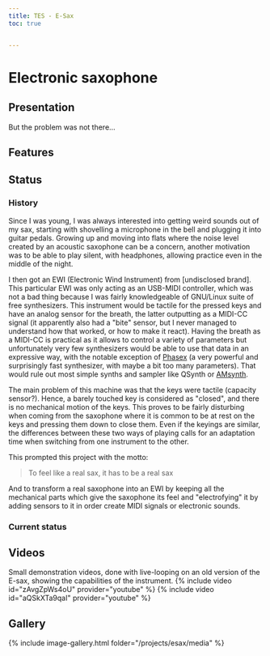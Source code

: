 ```yaml
---
title: TES - E-Sax
toc: true


---
```


# Electronic saxophone

## Presentation



But the problem was not there…



## Features

## Status

### History

Since I was young, I was always interested into getting weird sounds out of my sax, starting with shovelling a microphone in the bell and plugging it into guitar pedals. Growing up and moving into flats where the noise level created by an acoustic saxophone can be a concern, another motivation was to be able to play silent, with headphones, allowing practice even in the middle of the night.

I then got an EWI (Electronic Wind Instrument) from [undisclosed brand]. This particular EWI was only acting as an USB-MIDI controller, which was not a bad thing because I was fairly knowledgeable of GNU/Linux suite of free synthesizers. This instrument would be tactile for the pressed keys and have an analog sensor for the breath, the latter outputting as a MIDI-CC signal (it apparently also had a "bite" sensor, but I never managed to understand how that worked, or how to make it react). Having the breath as a MIDI-CC is practical as it allows to control a variety of parameters but unfortunately very few synthesizers would be able to use that data in an expressive way, with the notable exception of [Phasex](https://github.com/williamweston/phasex) (a very powerful and surprisingly fast synthesizer, with maybe a bit too many parameters). That would rule out most simple synths and sampler like QSynth or [AMsynth](https://amsynth.github.io/).

The main problem of this machine was that the keys were tactile (capacity sensor?). Hence, a barely touched key is considered as "closed", and there is no mechanical motion of the keys. This proves to be fairly disturbing when coming from the saxophone where it is common to be at rest on the keys and pressing them down to close them. Even if the keyings are similar, the differences between these two ways of playing calls for an adaptation time when switching from one instrument to the other.

This prompted this project with the motto:

> To feel like a real sax, it has to be a real sax

And to transform a real saxophone into an EWI by keeping all the mechanical parts which give the saxophone its feel and "electrofying" it by adding sensors to it in order create MIDI signals or electronic sounds.

### Current status


## Videos

Small demonstration videos, done with live-looping on an old version of the E-sax, showing the capabilities of the instrument.
{% include video id="zAvgZpWs4oU" provider="youtube" %}
{% include video id="aQSkXTa9qaI" provider="youtube" %}


## Gallery
{% include image-gallery.html folder="/projects/esax/media" %}


